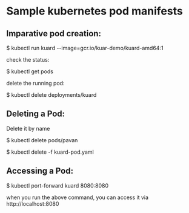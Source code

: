 # Sample kubernetes pod manifests

Imparative pod creation:
------------------------
 $ kubectl run kuard --image=gcr.io/kuar-demo/kuard-amd64:1

check the status:

 $ kubectl get pods

delete the running pod:

 $ kubectl delete deployments/kuard


Deleting a Pod:
---------------
Delete it by name

$ kubectl delete pods/pavan

$ kubectl delete -f kuard-pod.yaml

Accessing a Pod:
----------------

$ kubectl port-forward kuard 8080:8080

when you run the above command, you can access it via 
http://localhost:8080
